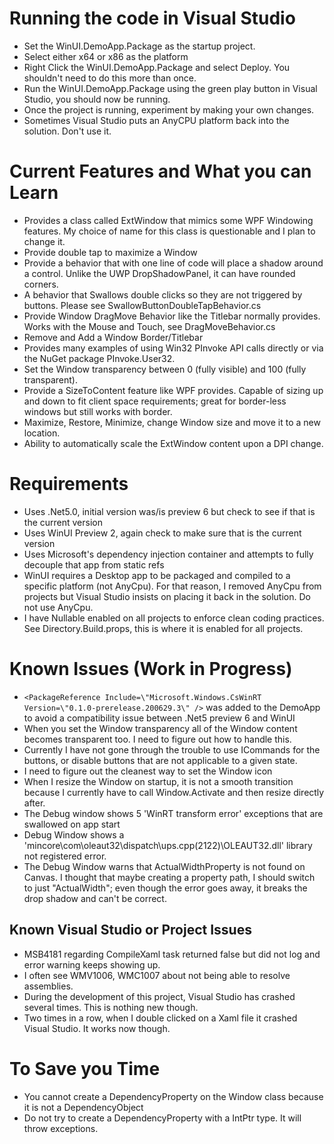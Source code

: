# Running the code in Visual Studio
* Set the WinUI.DemoApp.Package as the startup project.
* Select either x64 or x86 as the platform
* Right Click the WinUI.DemoApp.Package and select Deploy.  You shouldn't need to do this more than once.
* Run the WinUI.DemoApp.Package using the green play button in Visual Studio, you should now be running.
* Once the project is running, experiment by making your own changes.
* Sometimes Visual Studio puts an AnyCPU platform back into the solution.  Don't use it.

# Current Features and What you can Learn
* Provides a class called ExtWindow that mimics some WPF Windowing features.  My choice of name for this class is questionable and I plan to change it.
* Provide double tap to maximize a Window
* Provide a behavior that with one line of code will place a shadow around a control.  Unlike the UWP DropShadowPanel, it can have rounded corners.
* A behavior that Swallows double clicks so they are not triggered by buttons. Please see SwallowButtonDoubleTapBehavior.cs
* Provide Window DragMove Behavior like the Titlebar normally provides.  Works with the Mouse and Touch, see DragMoveBehavior.cs
* Remove and Add a Window Border/Titlebar
* Provides many examples of using Win32 PInvoke API calls directly or via the NuGet package PInvoke.User32.
* Set the Window transparency between 0 (fully visible) and 100 (fully transparent).
* Provide a SizeToContent feature like WPF provides.  Capable of sizing up and down to fit client space requirements; great for border-less windows but still works with border.
* Maximize, Restore, Minimize, change Window size and move it to a new location.
* Ability to automatically scale the ExtWindow content upon a DPI change.

# Requirements
* Uses .Net5.0, initial version was/is preview 6 but check to see if that is the current version
* Uses WinUI Preview 2, again check to make sure that is the current version
* Uses Microsoft's dependency injection container and attempts to fully decouple that app from static refs
* WinUI requires a Desktop app to be packaged and compiled to a specific platform (not AnyCpu). For that reason, I removed AnyCpu from projects but Visual Studio insists on placing it back in the solution.  Do not use AnyCpu.
* I have Nullable enabled on all projects to enforce clean coding practices.  See Directory.Build.props, this is where it is enabled for all projects.

# Known Issues (Work in Progress)
* `<PackageReference Include=\"Microsoft.Windows.CsWinRT Version=\"0.1.0-prerelease.200629.3\" />` was added to the DemoApp to avoid a compatibility issue between .Net5 preview 6 and WinUI
* When you set the Window transparency all of the Window content becomes transparent too.  I need to figure out how to handle this.
* Currently I have not gone through the trouble to use ICommands for the buttons, or disable buttons that are not applicable to a given state.
* I need to figure out the cleanest way to set the Window icon
* When I resize the Window on startup, it is not a smooth transition because I currently have to call Window.Activate and then resize directly after.
* The Debug window shows 5 'WinRT transform error' exceptions that are swallowed on app start
* Debug Window shows a 'mincore\com\oleaut32\dispatch\ups.cpp(2122)\OLEAUT32.dll' library not registered error.
* The Debug Window warns that ActualWidthProperty is not found on Canvas.  I thought that maybe creating a property path, I should switch to just "ActualWidth"; even though the error goes away, it breaks the drop shadow and can't be correct.

## Known Visual Studio or Project Issues
* MSB4181 regarding CompileXaml task returned false but did not log and error warning keeps showing up.
* I often see WMV1006, WMC1007 about not being able to resolve assemblies.
* During the development of this project, Visual Studio has crashed several times.  This is nothing new though.
* Two times in a row, when I double clicked on a Xaml file it crashed Visual Studio.  It works now though.

# To Save you Time
* You cannot create a DependencyProperty on the Window class because it is not a DependencyObject
* Do not try to create a DependencyProperty with a IntPtr type.  It will throw exceptions.